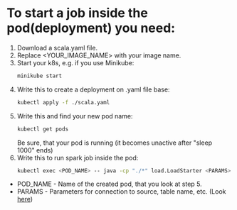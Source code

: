 # To start a job inside the pod(deployment) you need:
1) Download a scala.yaml file.
2) Replace <YOUR_IMAGE_NAME> with your image name.                  
3) Start your k8s, e.g. if you use Minikube:
	```sh
	minikube start
	```
4) Write this to create a deployment on .yaml file base:
	```sh
	kubectl apply -f ./scala.yaml 
	```
5) Write this and find your new pod name:
	```sh
	kubectl get pods 
	```
	Be sure, that your pod is running (it becomes unactive after "sleep 1000" ends)
6) Write this to run spark job inside the pod:
	```sh
	kubectl exec <POD_NAME> -- java -cp "./*" load.LoadStarter <PARAMS>
	```
	
- POD_NAME - Name of the created pod, that you look at step 5.
- PARAMS - Parameters for connection to source, table name, etc. (Look [here](https://github.com/YuliyaValova/DataEngineer_ScalaPractice/blob/dev/README.md))
	
